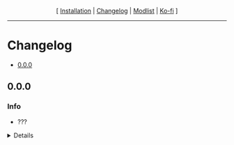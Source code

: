 

<p align="center">
  [  <a href="https://github.com/Oghma-Infinium/Ascensio/blob/main/README.md">Installation</a> |
  <a href="https://github.com/Oghma-Infinium/Ascensio/blob/main/CHANGELOG.md">Changelog</a> |
  <a href="LINK">Modlist</a> |
  <a href="https://ko-fi.com/beangas">Ko-fi</a> ]
</p>

---

# Changelog

- [0.0.0](#000)

## 0.0.0

### Info

 - ???

<Details>

### Added

 - ???

### Removed

 - ???
</Details>